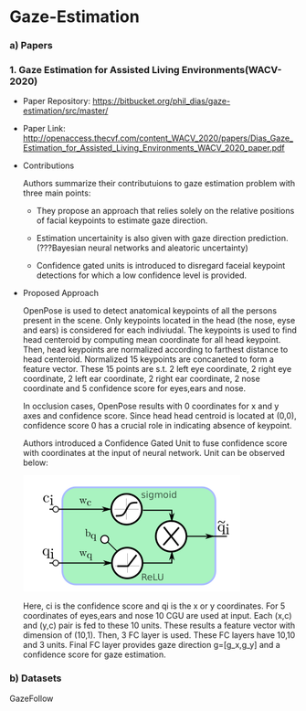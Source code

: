 # Gaze-Estimation
### a) Papers

### 1. Gaze Estimation for Assisted Living Environments(WACV-2020)
    
   - Paper Repository: https://bitbucket.org/phil_dias/gaze-estimation/src/master/
   - Paper Link: http://openaccess.thecvf.com/content_WACV_2020/papers/Dias_Gaze_Estimation_for_Assisted_Living_Environments_WACV_2020_paper.pdf
    
   - Contributions
    
       Authors summarize their contributuions to gaze estimation problem with three main points:
    
       * They propose an approach that relies solely on the relative positions of  facial keypoints
         to estimate gaze direction. 

       * Estimation uncertainity is also given with gaze direction prediction.
         (???Bayesian neural networks and aleatoric uncertainty)

       * Confidence gated units is introduced to disregard faceial keypoint detections for which 
         a low confidence level is provided.

   * Proposed Approach
        
        OpenPose is used to detect anatomical keypoints of all the persons present in the scene. Only 
        keypoints located in the head (the nose, eyse and ears) is considered for each indiviudal.
        The keypoints is used to find head centeroid by computing mean coordinate for all head keypoint.
        Then, head keypoints are normalized according to farthest distance to head centeroid. Normalized 
        15 keypoints are concaneted to form a feature vector. These 15 points are s.t. 2 left eye coordinate,
        2 right eye coordinate, 2 left ear coordinate, 2 right ear coordinate, 2 nose coordinate and 5 confidence
        score for eyes,ears and nose.
        
        In occlusion cases, OpenPose results with 0 coordinates for x and y axes and confidence score. Since head
        head centroid is located at (0,0), confidence score 0 has a crucial role in indicating absence of keypoint.
        
        Authors introduced a Confidence Gated Unit to fuse confidence score with coordinates at the input of neural 
        network. Unit can be observed below:
        
        ![CGU](images/CGU.png)
        
        Here, ci is the confidence score and qi is the x or y coordinates. For 5 coordinates of eyes,ears and nose
        10 CGU are used at input. Each (x,c) and (y,c) pair is fed to these 10 units. These results a feature vector 
        with dimension of (10,1). Then, 3 FC layer is used. These FC layers have 10,10 and 3 units. Final FC layer
        provides gaze direction g=[g_x,g_y] and a confidence score for gaze estimation.
   
       

### b) Datasets
GazeFollow

